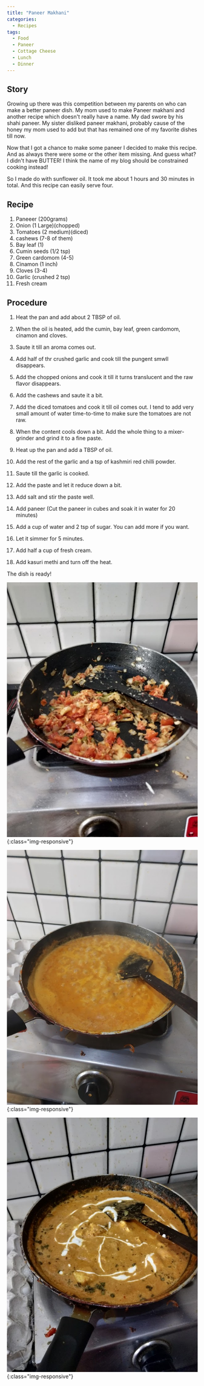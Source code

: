 ```yaml
---
title: "Paneer Makhani"
categories:
  - Recipes
tags:
  - Food
  - Paneer
  - Cottage Cheese
  - Lunch
  - Dinner
---
```


## Story

Growing up there was this competition between my parents on who can make a better paneer dish. My mom used to make Paneer makhani and another recipe which doesn't really have a name. My dad swore by his shahi paneer. My sister disliked paneer makhani, probably cause of the honey my mom used to add but that has remained one of my favorite dishes till now.

Now that I got a chance to make some paneer I decided to make this recipe. And as always there were some or the other item missing. And guess what? I didn't have BUTTER! I think the name of my blog should be constrained cooking instead!

So I  made do with sunflower oil. It took me about 1 hours and 30 minutes in total. And this recipe can easily serve four.


## Recipe

1. Paneeer (200grams)
2. Onion (1 Large)(chopped)
3. Tomatoes (2 medium)(diced)
4. cashews (7-8 of them)
5. Bay leaf (1)
6. Cumin seeds (1/2 tsp)
7. Green cardomom (4-5)
8. Cinamon (1 inch)
9. Cloves (3-4)
10. Garlic (crushed 2 tsp)
11. Fresh cream

## Procedure

1. Heat the pan and add about 2 TBSP of oil.

2. When the oil is heated, add the cumin, bay leaf, green cardomom, cinamon and cloves.

3. Saute it till an aroma comes out.

4. Add half of thr crushed garlic and cook till the pungent smwll disappears.

5. Add the chopped onions and cook it till it turns translucent and the raw flavor disappears.

6. Add the cashews and saute it a bit.

7. Add the diced tomatoes and cook it till oil comes out. I tend to add very small amount of water time-to-time to make sure the tomatoes are not raw.

8. When the content cools down a bit. Add the whole thing to a mixer-grinder and grind it to a fine paste.

9. Heat up the pan and add a TBSP of oil.

10. Add the rest of the garlic and a tsp of kashmiri red chilli powder.

19. Saute till the garlic is cooked.

20. Add the paste and let it reduce down a bit.

21. Add salt and stir the paste well.

22. Add paneer (Cut the paneer in cubes and soak it in water for 20 minutes)

23. Add a cup of water and 2 tsp of sugar. You can add more if you want.

24. Let it simmer for 5 minutes.

25. Add half a cup of fresh cream.

26. Add kasuri methi and turn off the heat.

The dish is ready!

![Img](/assets/images/paneerm1.jpg  "Img"){:class="img-responsive"} 


![Img](/assets/images/paneerm2.jpg  "Img"){:class="img-responsive"} 


![Img](/assets/images/paneerm3.jpg  "Img"){:class="img-responsive"} 

